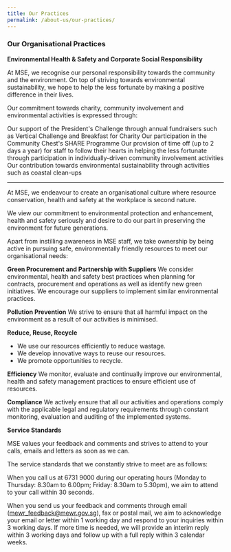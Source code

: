 ```yaml
---
title: Our Practices
permalink: /about-us/our-practices/
---
```


### **Our Organisational Practices**

**Environmental Health & Safety and Corporate Social Responsibility**

At MSE, we recognise our personal responsibility towards the community and the environment. On top of striving towards environmental sustainability, we hope to help the less fortunate by making a positive difference in their lives.

Our commitment towards charity, community involvement and environmental activities is expressed through:

Our support of the President's Challenge through annual fundraisers such as Vertical Challenge and Breakfast for Charity
Our participation in the Community Chest's SHARE Programme
Our provision of time off (up to 2 days a year) for staff to follow their hearts in helping the less fortunate through participation in individually-driven community involvement activities
Our contribution towards environmental sustainability through activities such as coastal clean-ups


-------

At MSE, we endeavour to create an organisational culture where resource conservation, health and safety at the workplace is second nature.

We view our commitment to environmental protection and enhancement, health and safety seriously and desire to do our part in preserving the environment for future generations.

Apart from instilling awareness in MSE staff, we take ownership by being active in pursuing safe, environmentally friendly resources to meet our organisational needs:

**Green Procurement and Partnership with Suppliers**
We consider environmental, health and safety best practices when planning for contracts, procurement and operations as well as identify new green initiatives. We encourage our suppliers to implement similar environmental practices.

**Pollution Prevention**
We strive to ensure that all harmful impact on the environment as a result of our activities is minimised.

**Reduce, Reuse, Recycle**
-   We use our resources efficiently to reduce wastage.
-   We develop innovative ways to reuse our resources.
-   We promote opportunities to recycle.

**Efficiency**
We monitor, evaluate and continually improve our environmental, health and safety management practices to ensure efficient use of resources.

**Compliance**
We actively ensure that all our activities and operations comply with the applicable legal and regulatory requirements through constant monitoring, evaluation and auditing of the implemented systems.


**Service Standards**

MSE values your feedback and comments and strives to attend to your calls, emails and letters as soon as we can.

The service standards that we constantly strive to meet are as follows:

When you call us at 6731 9000 during our operating hours (Monday to Thursday: 8.30am to 6.00pm; Friday: 8.30am to 5.30pm), we aim to attend to your call within 30 seconds.

When you send us your feedback and comments through email (mewr_feedback@mewr.gov.sg), fax or postal mail, we aim to acknowledge your email or letter within 1 working day and respond to your inquiries within 3 working days. If more time is needed, we will provide an interim reply within 3 working days and follow up with a full reply within 3 calendar weeks.